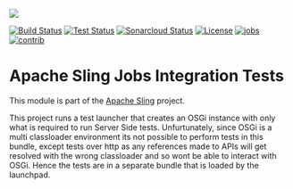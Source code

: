 [<img src="https://sling.apache.org/res/logos/sling.png"/>](https://sling.apache.org)

 [![Build Status](https://ci-builds.apache.org/job/Sling/job/modules/job/sling-org-apache-sling-jobs-it/job/master/badge/icon)](https://ci-builds.apache.org/job/Sling/job/modules/job/sling-org-apache-sling-jobs-it/job/master/) [![Test Status](https://img.shields.io/jenkins/tests.svg?jobUrl=https://ci-builds.apache.org/job/Sling/job/modules/job/sling-org-apache-sling-jobs-it/job/master/)](https://ci-builds.apache.org/job/Sling/job/modules/job/sling-org-apache-sling-jobs-it/job/master/test/?width=800&height=600) [![Sonarcloud Status](https://sonarcloud.io/api/project_badges/measure?project=apache_sling-org-apache-sling-jobs-it&metric=alert_status)](https://sonarcloud.io/dashboard?id=apache_sling-org-apache-sling-jobs-it) [![License](https://img.shields.io/badge/License-Apache%202.0-blue.svg)](https://www.apache.org/licenses/LICENSE-2.0) [![jobs](https://sling.apache.org/badges/group-jobs.svg)](https://github.com/apache/sling-aggregator/blob/master/docs/groups/jobs.md)&#32;[![contrib](https://sling.apache.org/badges/status-contrib.svg)](https://github.com/apache/sling-aggregator/blob/master/docs/status/contrib.md)

# Apache Sling Jobs Integration Tests

This module is part of the [Apache Sling](https://sling.apache.org) project.

This project runs a test launcher that creates an OSGi instance with only what is required to run Server Side tests.
Unfurtunately, since OSGi is a multi classloader environment its not possible to perform tests in this bundle, except
tests over http as any references made to APIs will get resolved with the wrong classloader and so wont be able to 
interact with OSGi. Hence the tests are in a separate bundle that is loaded by the launchpad.
